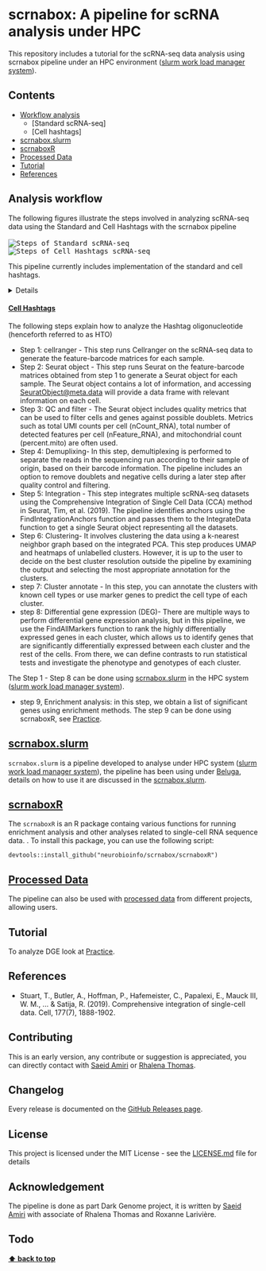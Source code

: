 # scrnabox: A pipeline for scRNA analysis under HPC  
This repository includes a tutorial for the scRNA-seq data analysis using scrnabox pipeline under an HPC environment ([slurm work load manager system](https://slurm.schedmd.com/)). 

## Contents
- [Workflow analysis](#analysis-workflow)
  - [Standard scRNA-seq]
  - [Cell hashtags]
- [scrnabox.slurm](#scrnaboxsvn)
- [scrnaboxR](#scrnaboxr)
- [Processed Data](#processed-data)
- [Tutorial](#tutorial)
- [References](#references)


## Analysis workflow
The following figures illustrate the steps involved in analyzing scRNA-seq data using the Standard and Cell Hashtags with the scrnabox pipeline
<br />
<br />
<kbd>
![Steps of Standard scRNA-seq ](https://raw.githubusercontent.com/neurobioinfo/scrnabox/main/figs/scrna.png)
</kbd>
<kbd>
![Steps of Cell Hashtags scRNA-seq](https://raw.githubusercontent.com/neurobioinfo/scrnabox/main/figs/hto.png)
</kbd>

This pipeline currently includes implementation of the standard and cell hashtags.
<details id=0>
#### [Standard scRNA-seq](https://github.com/neurobioinfo/scrnabox/tree/main/README_SCRNA.md)
The following steps describe how to analyze scRNA-seq data using the pipeline:
- Step 1: cellranger - This step runs Cellranger on the scRNA-seq data to generate the feature-barcode matrices for each sample.
- Step 2: Seurat object - This step runs Seurat on the feature-barcode matrices obtained from step 1 to generate a Seurat object for each sample. The Seurat object contains a lot of information, and accessing SeuratObject@meta.data will provide a data frame with relevant information on each cell.
- Step 3: QC and filter - The Seurat object includes quality metrics that can be used to filter cells and genes against possible doublets. Metrics such as total UMI counts per cell (nCount_RNA), total number of detected features per cell (nFeature_RNA), and mitochondrial count (percent.mito) are often used.
- Step 4: Doublet removal - This step can be used to remove doublets from the data. By default, the pipeline removes doublets, but you can choose to keep them by changing the parameter from 'yes' to 'no'.
- Step 5: Integration - This step integrates multiple scRNA-seq datasets using the Comprehensive Integration of Single Cell Data (CCA) method in Seurat, Tim, et al. (2019). The pipeline identifies anchors using the FindIntegrationAnchors function and passes them to the IntegrateData function to get a single Seurat object representing all the datasets.


- Step 6: Clustering- It involves clustering the data using a k-nearest neighbor graph based on the integrated PCA. This step produces UMAP and heatmaps of unlabelled clusters. However, it is up to the user to decide on the best cluster resolution outside the pipeline by examining the output and selecting the most appropriate annotation for the clusters.
- step 7: Cluster annotate - In this step, you can annotate the clusters with known cell types or use marker genes to predict the cell type of each cluster. 
- step 8: Differential gene expression (DEG)- There are multiple ways to perform differential gene expression analysis, but in this pipeline, we use the FindAllMarkers function to rank the highly differentially expressed genes in each cluster, which allows us to identify genes that are significantly differentially expressed between each cluster and the rest of the cells. From there, we can define contrasts to run statistical tests and investigate the phenotype and genotypes of each cluster.

The Step 1 - Step 8 can be done using [scrnabox.slurm](https://github.com/neurobioinfo/scrnabox/tree/main/README_SCRNA.md) in the HPC system ([slurm work load manager system](https://slurm.schedmd.com/)).
- step 9, Enrichment analysis: in this step, we obtain a list of significant genes using enrichment methods. The step 9 can be done using scrnaboxR, see [Practice](https://github.com/neurobioinfo/scrnabox/blob/main/tutorial/practice.md).
</details>

#### [Cell Hashtags](https://github.com/neurobioinfo/scrnabox/tree/main/README_HTO.md)
The following steps explain how to analyze the  Hashtag oligonucleotide (henceforth referred to as HTO)
- Step 1: cellranger - This step runs Cellranger on the scRNA-seq data to generate the feature-barcode matrices for each sample.
- Step 2: Seurat object - This step runs Seurat on the feature-barcode matrices obtained from step 1 to generate a Seurat object for each sample. The Seurat object contains a lot of information, and accessing SeuratObject@meta.data will provide a data frame with relevant information on each cell.
- Step 3: QC and filter - The Seurat object includes quality metrics that can be used to filter cells and genes against possible doublets. Metrics such as total UMI counts per cell (nCount_RNA), total number of detected features per cell (nFeature_RNA), and mitochondrial count (percent.mito) are often used.
- Step 4: Demuplixing- In this step, demultiplexing is performed to separate the reads in the sequencing run according to their sample of origin, based on their barcode information. The pipeline includes an option to remove doublets and negative cells during a later step after quality control and filtering.
- Step 5: Integration - This step integrates multiple scRNA-seq datasets using the Comprehensive Integration of Single Cell Data (CCA) method in Seurat, Tim, et al. (2019). The pipeline identifies anchors using the FindIntegrationAnchors function and passes them to the IntegrateData function to get a single Seurat object representing all the datasets.
- Step 6: Clustering- It involves clustering the data using a k-nearest neighbor graph based on the integrated PCA. This step produces UMAP and heatmaps of unlabelled clusters. However, it is up to the user to decide on the best cluster resolution outside the pipeline by examining the output and selecting the most appropriate annotation for the clusters.
- step 7: Cluster annotate - In this step, you can annotate the clusters with known cell types or use marker genes to predict the cell type of each cluster. 
- step 8: Differential gene expression (DEG)- There are multiple ways to perform differential gene expression analysis, but in this pipeline, we use the FindAllMarkers function to rank the highly differentially expressed genes in each cluster, which allows us to identify genes that are significantly differentially expressed between each cluster and the rest of the cells. From there, we can define contrasts to run statistical tests and investigate the phenotype and genotypes of each cluster.

The Step 1 - Step 8 can be done using [scrnabox.slurm](https://github.com/neurobioinfo/scrnabox/tree/main/README_HTO.md) in the HPC system ([slurm work load manager system](https://slurm.schedmd.com/)).
- step 9, Enrichment analysis: in this step, we obtain a list of significant genes using enrichment methods. The step 9 can be done using scrnaboxR, see [Practice](https://github.com/neurobioinfo/scrnabox/blob/main/tutorial/practice.md).


## [scrnabox.slurm](https://github.com/neurobioinfo/scrnabox/tree/main/scrnabox.slurm)
`scrnabox.slurm` is a pipeline developed to analyse under HPC system ([slurm work load manager system](https://slurm.schedmd.com/)), the pipeline has been using under [Beluga](https://docs.alliancecan.ca/wiki/B%C3%A9luga), details on how to use it are discussed in the [scrnabox.slurm](https://github.com/neurobioinfo/scrnabox/tree/main/scrnabox.slurm). 

## [scrnaboxR](https://github.com/neurobioinfo/scrnabox/tree/main/scrnaboxR)
The `scrnaboxR` is an R package containg various functions for running enrichment analysis and other analyses related to single-cell RNA sequence data. . To install this package, you can use the following script:
```
devtools::install_github("neurobioinfo/scrnabox/scrnaboxR")
```

## [Processed Data](https://github.com/neurobioinfo/scrnabox/blob/main/README_PROC.md)
The pipeline can also be used with [processed data](https://github.com/neurobioinfo/scrnabox/blob/main/README_PROC.md) from different projects, allowing users.  

## Tutorial
To analyze DGE look at [Practice](https://github.com/neurobioinfo/scrnabox/blob/main/tutorial/practice.md). 

## References
- Stuart, T., Butler, A., Hoffman, P., Hafemeister, C., Papalexi, E., Mauck III, W. M., ... & Satija, R. (2019). Comprehensive integration of single-cell data. Cell, 177(7), 1888-1902.

## Contributing
This is an early version, any contribute or suggestion is appreciated, you can directly contact with [Saeid Amiri](https://github.com/saeidamiri1) or [Rhalena Thomas](https://github.com/RhalenaThomas). 

## Changelog
Every release is documented on the [GitHub Releases page](https://github.com/neurobioinfo/scrnabox/releases).
## License
This project is licensed under the MIT License - see the [LICENSE.md](https://github.com/neurobioinfo/scrnabox/blob/main/LICENSE) file for details
## Acknowledgement
The pipeline is done as part Dark Genome project, it is written by [Saeid Amiri](https://github.com/saeidamiri1) with associate of Rhalena Thomas and  Roxanne Larivière. 

## Todo
**[⬆ back to top](#contents)**

